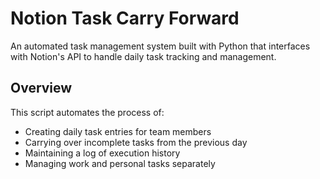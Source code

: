 # Notion Task Carry Forward

An automated task management system built with Python that interfaces with Notion's API to handle daily task tracking and management.

## Overview

This script automates the process of:
- Creating daily task entries for team members
- Carrying over incomplete tasks from the previous day
- Maintaining a log of execution history
- Managing work and personal tasks separately
